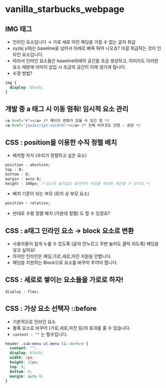 # vanilla_starbucks_webpage 
## IMG 태그

- 인라인 요소입니다 → 가로 세로 마진 패딩을 가질 수 없는 글자 취급
- xyzkj y와j는 baseline을 넘어서 아래로 삐죽 튀어 나오죠? 이걸 취급하는 것이 인라인 요소입니다.
- 따라서 인라인 요소들은 baseline아래의 공간을 조금 생성하고, 이미지도 이러한 요소 때문에 이미지 삽입 시 조금의 공간이 아래 생기게 됩니다.
- 수정 방법?

```css
img {
  display: block;
}
```

## 개발 중 a 태그 시  이동 멈춰! 임시적 요소 관리

```html
<a href="#"></a> /* 페이지 변화가 있을 수 있긴 함 */
<a href="javascript:void(0)"></a> /* 진짜 아무것도 안함 - 권장 */
```

## CSS : position을 이용한 수직 정렬 배치

- 배치할 자식 (우리가 정렬하고 싶은 요소)

```css
position : absolute;
top : 0;
bottom : 0;
margin : auto 0;
height : 100px; /*요소의 높이값도 알아야지 세로를 제대로 계산할 수 있어요.*/
```

- 배치 기준이 되는 부모 (위치 상 부모 요소)

```css
position : relative;
```

- 반대로 수평 정렬 배치 (가운데 정렬) 도 할 수 있겠죠?

## CSS : a태그 인라인 요소 → block 요소로 변환

- 사용자들이 쉽게 누를 수 있도록 (글자 안누르고 주변 눌러도 클릭 되도록) 패딩을 넣고 싶어요!
- 하지만 인라인은 패딩,가로,세로,마진 지원을 안합니다.
- 패딩을 지원하는 Block으로 요소를 바꾸어 주어야 합니다.

## CSS : 세로로 쌓이는 요소들을 가로로 하자! 

```css
display : flex;
```

## CSS : 가상 요소 선택자 ::before

- 기본적으로 인라인 요소
- 블록 요소로 바꾸어 (가로,세로,마진 등)의 효과를 줄 수 있습니다.
- ``` content : "" ``` 는 필수입니다.

```css
header .sub-menu ul.menu li::before {
  content: "";
  display: block;
  width: 1px;
  height: 12px;
  top: 0;
  bottom: 0;
  margin: auto 0;
}
```
